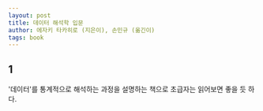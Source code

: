 ```yaml
---
layout: post
title: 데이터 해석학 입문
author: 에자키 타카히로 (지은이), 손민규 (옮긴이)
tags: book
---
```


## 1

'데이터'를 통계적으로 해석하는 과정을 설명하는 책으로 초급자는 읽어보면 좋을 듯 하다.
